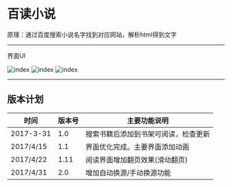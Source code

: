百读小说
===================

原理：通过百度搜索小说名字找到对应网站，解析html得到文字

----------

界面UI

![index](https://github.com/xindasunday/BaiRead/tree/master/Screenshots/main_ui.png)
![index](https://github.com/xindasunday/BaiRead/tree/master/Screenshots/draw_ui.png)
![index](https://github.com/xindasunday/BaiRead/tree/master/Screenshots/read_ui.png)

-------------------



版本计划
-------------

时间| 版本号|主要功能说明
------------- | ----------  |--------|
2017-3-31 	|  1.0 |搜索书籍后添加到书架可阅读，检查更新
2017/4/15    | 1.1|界面优化完成。主要界面添加动画
2017/4/22     | 1.11|阅读界面增加翻页效果(滑动翻页) 
2017/4/31     | 2.0|	增加自动换源/手动换源功能 